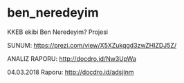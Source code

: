 # ben_neredeyim
KKEB ekibi Ben Neredeyim? Projesi

SUNUM: https://prezi.com/view/X5XZukqgd3zwZHlZDJ5Z/

ANALIZ RAPORU: http://docdro.id/Nw3UpWa

04.03.2018 Raporu: http://docdro.id/adsjInm
